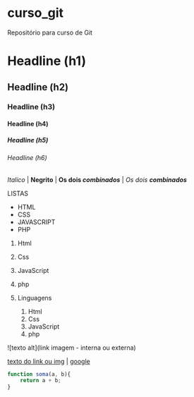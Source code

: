 # curso_git
Repositório para curso de Git

# Headline (h1)
## Headline (h2)
### Headline (h3)
#### Headline (h4)
##### Headline (h5)
###### Headline (h6)

*Italico* |
**Negrito** |
**Os dois _combinados_** |
_Os dois **combinados**_

LISTAS
* HTML
* CSS
* JAVASCRIPT
* PHP
1. Html
2. Css
3. JavaScript
4. php

5. Linguagens
    1. Html
    2. Css
    3. JavaScript
    4. php

![texto alt](link imagem - interna ou externa)

[texto do link ou img](link) | [google](https://www.google.com.br/)

```javascript
function soma(a, b){
    return a + b;
}
```

